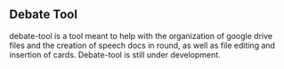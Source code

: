 ## Debate Tool 

debate-tool is a tool meant to help with the organization of google drive files
and the creation of speech docs in round, as well as file editing and insertion
of cards. Debate-tool is still under development.